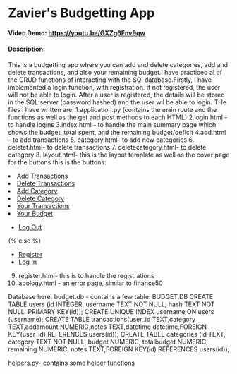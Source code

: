 # Zavier's Budgetting App
#### Video Demo:  https://youtu.be/GXZg6Fnv9qw
#### Description:
This is a budgetting app where you can add and delete categories, add and delete transactions, and also your remaining budget.I have practiced al of the CRUD functions of interacting with the SQl database.Firstly, i have implemented a login function, with registration. if not registered, the user will not be able to login. After a user is registered, the details will be stored in the SQL server (password hashed) and the user wil be able to login.
THe files i have written are:
1.application.py (contains the main route and the functions as well as the get and post methods to each HTML)
2.login.html -to handle logins
3.index.html - to handle the main summary page which shows the budget, total spent, and the remaining budget/deficit
4.add.html - to add transactions
5. category.html- to add new categories
6. deletet.html- to delete transactions
7. deletecategory.html- to delete category
8. layout.html- this is the layout template as well as the cover page for the buttons
    this is the buttons:
                       <li class="nav-item"><a class="nav-link text-white" href="/add">Add Transactions</a></li>
                        <li class="nav-item"><a class="nav-link text-white" href="/deletet">Delete Transactions</a></li>
                        <li class="nav-item"><a class="nav-link text-white" href="/category">Add Category</a></li>
                        <li class="nav-item"><a class="nav-link text-white" href="/deletecategory">Delete Category</a></li>
                        <li class="nav-item"><a class="nav-link text-white" href="/transactions">Your Transactions </a></li>
                        <li class="nav-item"><a class="nav-link text-white" href="/">Your Budget </a></li>
                    </ul>
                    <ul class="navbar-nav ml-auto mt-2">
                        <li class="nav-item"><a class="nav-link text-white" href="/logout">Log Out</a></li>
                    </ul>
                {% else %}
                    <ul class="navbar-nav ml-auto mt-2">
                        <li class="nav-item"><a class="nav-link text-white" href="/register">Register</a></li>
                        <li class="nav-item"><a class="nav-link text-white" href="/login">Log In</a></li>
                    </ul>

9. register.html- this is to handle the registrations
10. apology.html - an error page, similar to finance50

Database here:
budget.db - contains a few table:
BUDGET.DB
CREATE TABLE users (id INTEGER, username TEXT NOT NULL, hash TEXT NOT NULL, PRIMARY KEY(id));
CREATE UNIQUE INDEX username ON users (username);
CREATE TABLE transactions(user_id TEXT,category TEXT,addamount NUMERIC,notes TEXT,datetime datetime,FOREIGN KEY(user_id) REFERENCES users(id));
CREATE TABLE categories (id TEXT, category TEXT NOT NULL, budget NUMERIC, totalbudget NUMERIC, remaining NUMERIC, notes TEXT,FOREIGN KEY(id) REFERENCES users(id));

helpers.py- contains some helper functions


